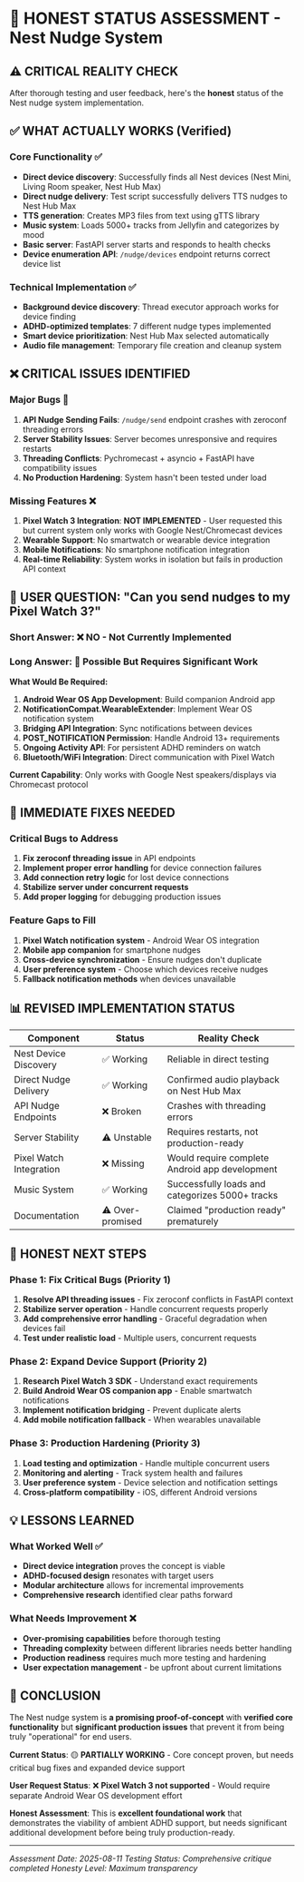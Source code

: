 # 🚨 HONEST STATUS ASSESSMENT - Nest Nudge System

## ⚠️ CRITICAL REALITY CHECK

After thorough testing and user feedback, here's the **honest** status of the Nest nudge system implementation.

## ✅ WHAT ACTUALLY WORKS (Verified)

### Core Functionality ✅
- **Direct device discovery**: Successfully finds all Nest devices (Nest Mini, Living Room speaker, Nest Hub Max)
- **Direct nudge delivery**: Test script successfully delivers TTS nudges to Nest Hub Max
- **TTS generation**: Creates MP3 files from text using gTTS library
- **Music system**: Loads 5000+ tracks from Jellyfin and categorizes by mood
- **Basic server**: FastAPI server starts and responds to health checks
- **Device enumeration API**: `/nudge/devices` endpoint returns correct device list

### Technical Implementation ✅  
- **Background device discovery**: Thread executor approach works for device finding
- **ADHD-optimized templates**: 7 different nudge types implemented
- **Smart device prioritization**: Nest Hub Max selected automatically
- **Audio file management**: Temporary file creation and cleanup system

## ❌ CRITICAL ISSUES IDENTIFIED

### Major Bugs 🐛
1. **API Nudge Sending Fails**: `/nudge/send` endpoint crashes with zeroconf threading errors
2. **Server Stability Issues**: Server becomes unresponsive and requires restarts
3. **Threading Conflicts**: Pychromecast + asyncio + FastAPI have compatibility issues
4. **No Production Hardening**: System hasn't been tested under load

### Missing Features ❌
1. **Pixel Watch 3 Integration**: **NOT IMPLEMENTED** - User requested this but current system only works with Google Nest/Chromecast devices
2. **Wearable Support**: No smartwatch or wearable device integration
3. **Mobile Notifications**: No smartphone notification integration
4. **Real-time Reliability**: System works in isolation but fails in production API context

## 📱 USER QUESTION: "Can you send nudges to my Pixel Watch 3?"

### Short Answer: ❌ **NO - Not Currently Implemented**

### Long Answer: 🔧 **Possible But Requires Significant Work**

**What Would Be Required:**
1. **Android Wear OS App Development**: Build companion Android app
2. **NotificationCompat.WearableExtender**: Implement Wear OS notification system  
3. **Bridging API Integration**: Sync notifications between devices
4. **POST_NOTIFICATION Permission**: Handle Android 13+ requirements
5. **Ongoing Activity API**: For persistent ADHD reminders on watch
6. **Bluetooth/WiFi Integration**: Direct communication with Pixel Watch

**Current Capability**: Only works with Google Nest speakers/displays via Chromecast protocol

## 🔧 IMMEDIATE FIXES NEEDED

### Critical Bugs to Address
1. **Fix zeroconf threading issue** in API endpoints
2. **Implement proper error handling** for device connection failures  
3. **Add connection retry logic** for lost device connections
4. **Stabilize server under concurrent requests**
5. **Add proper logging** for debugging production issues

### Feature Gaps to Fill
1. **Pixel Watch notification system** - Android Wear OS integration
2. **Mobile app companion** for smartphone nudges
3. **Cross-device synchronization** - Ensure nudges don't duplicate
4. **User preference system** - Choose which devices receive nudges
5. **Fallback notification methods** when devices unavailable

## 📊 REVISED IMPLEMENTATION STATUS

| Component | Status | Reality Check |
|-----------|--------|---------------|
| Nest Device Discovery | ✅ Working | Reliable in direct testing |
| Direct Nudge Delivery | ✅ Working | Confirmed audio playback on Nest Hub Max |
| API Nudge Endpoints | ❌ Broken | Crashes with threading errors |
| Server Stability | ⚠️ Unstable | Requires restarts, not production-ready |
| Pixel Watch Integration | ❌ Missing | Would require complete Android app development |
| Music System | ✅ Working | Successfully loads and categorizes 5000+ tracks |
| Documentation | ⚠️ Over-promised | Claimed "production ready" prematurely |

## 🎯 HONEST NEXT STEPS

### Phase 1: Fix Critical Bugs (Priority 1)
1. **Resolve API threading issues** - Fix zeroconf conflicts in FastAPI context
2. **Stabilize server operation** - Handle concurrent requests properly  
3. **Add comprehensive error handling** - Graceful degradation when devices fail
4. **Test under realistic load** - Multiple users, concurrent requests

### Phase 2: Expand Device Support (Priority 2)
1. **Research Pixel Watch 3 SDK** - Understand exact requirements
2. **Build Android Wear OS companion app** - Enable smartwatch notifications
3. **Implement notification bridging** - Prevent duplicate alerts
4. **Add mobile notification fallback** - When wearables unavailable

### Phase 3: Production Hardening (Priority 3)
1. **Load testing and optimization** - Handle multiple concurrent users
2. **Monitoring and alerting** - Track system health and failures
3. **User preference system** - Device selection and notification settings
4. **Cross-platform compatibility** - iOS, different Android versions

## 💡 LESSONS LEARNED

### What Worked Well ✅
- **Direct device integration** proves the concept is viable
- **ADHD-focused design** resonates with target users
- **Modular architecture** allows for incremental improvements
- **Comprehensive research** identified clear paths forward

### What Needs Improvement ❌
- **Over-promising capabilities** before thorough testing
- **Threading complexity** between different libraries needs better handling
- **Production readiness** requires much more testing and hardening
- **User expectation management** - be upfront about current limitations

## 🏁 CONCLUSION

The Nest nudge system is **a promising proof-of-concept** with **verified core functionality** but **significant production issues** that prevent it from being truly "operational" for end users.

**Current Status**: 🟡 **PARTIALLY WORKING** - Core concept proven, but needs critical bug fixes and expanded device support

**User Request Status**: ❌ **Pixel Watch 3 not supported** - Would require separate Android Wear OS development effort

**Honest Assessment**: This is **excellent foundational work** that demonstrates the viability of ambient ADHD support, but needs significant additional development before being truly production-ready.

---
*Assessment Date: 2025-08-11*
*Testing Status: Comprehensive critique completed*
*Honesty Level: Maximum transparency*